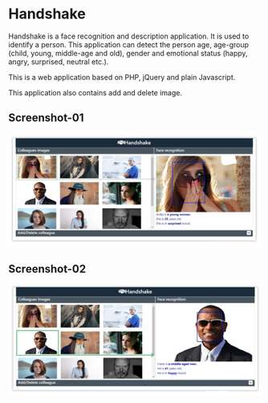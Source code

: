 # Handshake

Handshake is a face recognition and description application. It is used to identify a person. This application can detect the person age, age-group (child, young, middle-age and old), gender and emotional status (happy, angry, surprised, neutral etc.).

This is a web application based on PHP, jQuery and plain Javascript.

This application also contains add and delete image.


<h2>Screenshot-01</h2>

<img src="screenshot/pic01.jpg">


<h2>Screenshot-02</h2>

<img src="screenshot/pic02.jpg">

